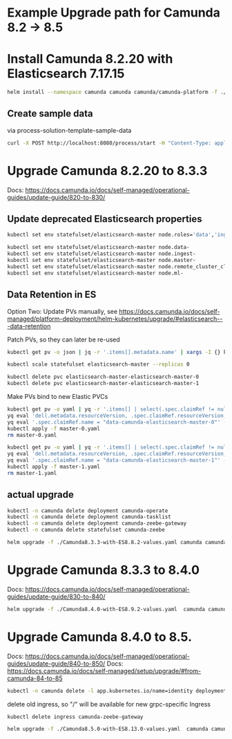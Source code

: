 # Example Upgrade path for Camunda 8.2 -> 8.5


# Install Camunda 8.2.20 with Elasticsearch 7.17.15
```bash
helm install --namespace camunda camunda camunda/camunda-platform -f ./Camunda8.2.20-with-ES7.17.15-values.yaml --version 8.2.20
```

## Create sample data
via process-solution-template-sample-data
```bash
curl -X POST http://localhost:8080/process/start -H "Content-Type: application/json" -d '{"businessKey": "2302"}'
```

# Upgrade Camunda 8.2.20 to 8.3.3
Docs: https://docs.camunda.io/docs/self-managed/operational-guides/update-guide/820-to-830/

## Update deprecated Elasticsearch properties
```bash
kubectl set env statefulset/elasticsearch-master node.roles='data','ingest','master','remote_cluster_client','ml'

kubectl set env statefulset/elasticsearch-master node.data-
kubectl set env statefulset/elasticsearch-master node.ingest-
kubectl set env statefulset/elasticsearch-master node.master-
kubectl set env statefulset/elasticsearch-master node.remote_cluster_client-
kubectl set env statefulset/elasticsearch-master node.ml-
```

## Data Retention in ES
Option Two: Update PVs manually, see https://docs.camunda.io/docs/self-managed/platform-deployment/helm-kubernetes/upgrade/#elasticsearch---data-retention

Patch PVs, so they can later be re-used
```bash
kubectl get pv -o json | jq -r '.items[].metadata.name' | xargs -I {} kubectl patch pv {} -p '{"spec":{"persistentVolumeReclaimPolicy":"Retain"}}'
```

```bash
kubectl scale statefulset elasticsearch-master --replicas 0
```

```bash
kubectl delete pvc elasticsearch-master-elasticsearch-master-0
kubectl delete pvc elasticsearch-master-elasticsearch-master-1
```

Make PVs bind to new Elastic PVCs
```bash
kubectl get pv -o yaml | yq -r '.items[] | select(.spec.claimRef != null) | select(.spec.claimRef.name == "elasticsearch-master-elasticsearch-master-0")' > master-0.yaml
yq eval 'del(.metadata.resourceVersion, .spec.claimRef.resourceVersion, .spec.claimRef.uuid, .spec.claimRef.name)' -i master-0.yaml
yq eval '.spec.claimRef.name = "data-camunda-elasticsearch-master-0"' -i master-0.yaml
kubectl apply -f master-0.yaml
rm master-0.yaml
```

```bash
kubectl get pv -o yaml | yq -r '.items[] | select(.spec.claimRef != null) | select(.spec.claimRef.name == "elasticsearch-master-elasticsearch-master-1")' > master-1.yaml
yq eval 'del(.metadata.resourceVersion, .spec.claimRef.resourceVersion, .spec.claimRef.uuid, .spec.claimRef.name)' -i master-1.yaml
yq eval '.spec.claimRef.name = "data-camunda-elasticsearch-master-1"' -i master-1.yaml
kubectl apply -f master-1.yaml
rm master-1.yaml
```

## actual upgrade

```bash
kubectl -n camunda delete deployment camunda-operate
kubectl -n camunda delete deployment camunda-tasklist
kubectl -n camunda delete deployment camunda-zeebe-gateway
kubectl -n camunda delete statefulset camunda-zeebe
```

```bash
helm upgrade -f ./Camunda8.3.3-with-ES8.8.2-values.yaml camunda camunda/camunda-platform --version 8.3.3
```


# Upgrade Camunda 8.3.3 to 8.4.0
Docs: https://docs.camunda.io/docs/self-managed/operational-guides/update-guide/830-to-840/

```bash
helm upgrade -f ./Camunda8.4.0-with-ES8.9.2-values.yaml  camunda camunda/camunda-platform --version 9.3.4
```


# Upgrade Camunda 8.4.0 to 8.5.
Docs: https://docs.camunda.io/docs/self-managed/operational-guides/update-guide/840-to-850/
Docs: https://docs.camunda.io/docs/self-managed/setup/upgrade/#from-camunda-84-to-85

```bash
kubectl -n camunda delete -l app.kubernetes.io/name=identity deployment
```

delete old ingress, so "/" will be available for new grpc-specific Ingress
```bash
kubectl delete ingress camunda-zeebe-gateway
```

```bash
helm upgrade -f ./Camunda8.5.0-with-ES8.13.0-values.yaml  camunda camunda/camunda-platform --version 10.0.2
```
